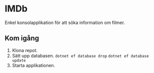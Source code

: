 ﻿# IMDb
Enkel konsolapplikation för att söka information om filmer.

## Kom igång
1. Klona repot.
2. Sätt upp databasen.
`dotnet ef database drop`
`dotnet ef database update`
3. Starta applikationen.
